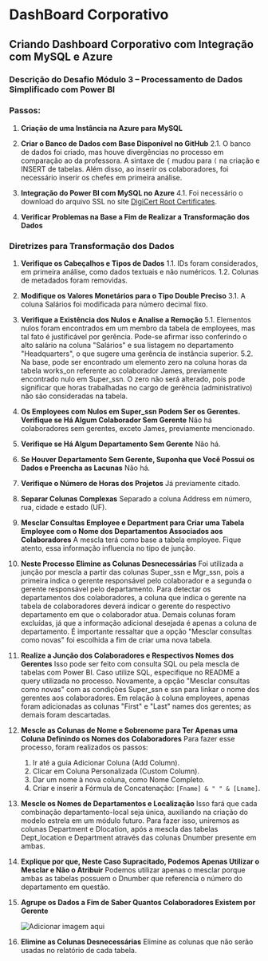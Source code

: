 # DashBoard Corporativo

## Criando Dashboard Corporativo com Integração com MySQL e Azure

### Descrição do Desafio Módulo 3 – Processamento de Dados Simplificado com Power BI

### Passos:

1. **Criação de uma Instância na Azure para MySQL**
   
2. **Criar o Banco de Dados com Base Disponível no GitHub**
   2.1. O banco de dados foi criado, mas houve divergências no processo em comparação ao da professora. A sintaxe de `{` mudou para `(` na criação e INSERT de tabelas. Além disso, ao inserir os colaboradores, foi necessário inserir os chefes em primeira análise.

4. **Integração do Power BI com MySQL no Azure**
   4.1. Foi necessário o download do arquivo SSL no site [DigiCert Root Certificates](https://www.digicert.com/kb/digicert-root-certificates.htm#roots).

6. **Verificar Problemas na Base a Fim de Realizar a Transformação dos Dados**

### Diretrizes para Transformação dos Dados

1. **Verifique os Cabeçalhos e Tipos de Dados**
   1.1. IDs foram considerados, em primeira análise, como dados textuais e não numéricos.
   1.2. Colunas de metadados foram removidas.

3. **Modifique os Valores Monetários para o Tipo Double Preciso**
   3.1. A coluna Salários foi modificada para número decimal fixo.

5. **Verifique a Existência dos Nulos e Analise a Remoção**
   5.1. Elementos nulos foram encontrados em um membro da tabela de employees, mas tal fato é justificável por gerência. Pode-se afirmar isso conferindo o alto salário na coluna "Salários" e sua listagem no departamento "Headquarters", o que sugere uma gerência de instância superior.
   5.2. Na base, pode ser encontrado um elemento zero na coluna horas da tabela works_on referente ao colaborador James, previamente encontrado nulo em Super_ssn. O zero não será alterado, pois pode significar que horas trabalhadas no cargo de gerência (administrativo) não são consideradas na tabela.

7. **Os Employees com Nulos em Super_ssn Podem Ser os Gerentes. Verifique se Há Algum Colaborador Sem Gerente**
   Não há colaboradores sem gerentes, exceto James, previamente mencionado.

9. **Verifique se Há Algum Departamento Sem Gerente**
   Não há.

11. **Se Houver Departamento Sem Gerente, Suponha que Você Possui os Dados e Preencha as Lacunas**
   Não há.

12. **Verifique o Número de Horas dos Projetos**
   Já previamente citado.

14. **Separar Colunas Complexas**
   Separado a coluna Address em número, rua, cidade e estado (UF).

16. **Mesclar Consultas Employee e Department para Criar uma Tabela Employee com o Nome dos Departamentos Associados aos Colaboradores**
    A mescla terá como base a tabela employee. Fique atento, essa informação influencia no tipo de junção.

18. **Neste Processo Elimine as Colunas Desnecessárias**
    Foi utilizada a junção por mescla a partir das colunas Super_ssn e Mgr_ssn, pois a primeira indica o gerente responsável pelo colaborador e a segunda o gerente responsável pelo departamento. Para detectar os departamentos dos colaboradores, a coluna que indica o gerente na tabela de colaboradores deverá indicar o gerente do respectivo departamento em que o colaborador atua. Demais colunas foram excluídas, já que a informação adicional desejada é apenas a coluna de departamento. É importante ressaltar que a opção "Mesclar consultas como novas" foi escolhida a fim de criar uma nova tabela.

20. **Realize a Junção dos Colaboradores e Respectivos Nomes dos Gerentes**
    Isso pode ser feito com consulta SQL ou pela mescla de tabelas com Power BI. Caso utilize SQL, especifique no README a query utilizada no processo.
    Novamente, a opção "Mesclar consultas como novas" com as condições Super_ssn e ssn para linkar o nome dos gerentes aos colaboradores. Em relação à coluna employees, apenas foram adicionadas as colunas "First" e "Last" names dos gerentes; as demais foram descartadas.

22. **Mescle as Colunas de Nome e Sobrenome para Ter Apenas uma Coluna Definindo os Nomes dos Colaboradores**
    Para fazer esse processo, foram realizados os passos:
    1. Ir até a guia Adicionar Coluna (Add Column).
    2. Clicar em Coluna Personalizada (Custom Column).
    3. Dar um nome à nova coluna, como Nome Completo.
    4. Criar e inserir a Fórmula de Concatenação: `[Fname] & " " & [Lname]`.

24. **Mescle os Nomes de Departamentos e Localização**
    Isso fará que cada combinação departamento-local seja única, auxiliando na criação do modelo estrela em um módulo futuro.
    Para fazer isso, uniremos as colunas Department e Dlocation, após a mescla das tabelas Dept_location e Department através das colunas Dnumber presente em ambas.

26. **Explique por que, Neste Caso Supracitado, Podemos Apenas Utilizar o Mesclar e Não o Atribuir**
    Podemos utilizar apenas o mesclar porque ambas as tabelas possuem o Dnumber que referencia o número do departamento em questão.

28. **Agrupe os Dados a Fim de Saber Quantos Colaboradores Existem por Gerente**

    ![Adicionar imagem aqui](caminho/para/imagem.png)

30. **Elimine as Colunas Desnecessárias**
    Elimine as colunas que não serão usadas no relatório de cada tabela.
